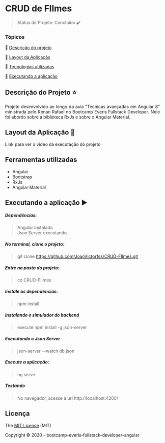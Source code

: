 # CRUD de FIlmes
> Status do Projeto: Concluido :heavy_check_mark:

### Tópicos 

:small_blue_diamond: [Descrição do projeto](#descrição-do-projeto-star)

:small_blue_diamond: [Layout da Aplicação](#layout-da-aplicação-dash)

:small_blue_diamond: [Tecnologias utilizadas](#tecnologias-utilizadas)

:small_blue_diamond: [Executando a aplicação](#executando-a-aplicação-arrow_forward)

## Descrição do Projeto :star:
<p align="justify"> 
  Projeto desenvolvido ao longo da aula "Técnicas avançadas em Angular 8" ministrada pelo  Renan Rafael no Bootcamp Everis Fullstack Developer. Nele foi abordo sobre a biblioteca RxJs e sobre o Angular Material.
</p>


## Layout da Aplicação :dash:

<a hrf="https://drive.google.com/file/d/1I6M3t0hzd185M0n_WVagXXYPjtrQKw-G/view?usp=sharing"> Link para ver o video da executação do projeto </a>

## Ferramentas utilizadas
  - Angular
  - Bootstrap
  - RxJs
  - Angular Material

## Executando a aplicação :arrow_forward:
  ##### Dependências:
  > Angular instalado<br>
  > Json Server executando
  ##### No terminal, clone o projeto:
   > git clone https://github.com/JoaoVictorfss/CRUD-FIlmes.git
  
  ##### Entre na pasta do projeto:
   > cd CRUD-FIlmes

  ##### Instale as dependências:
   > npm install
 
  ##### Instalando o simulador do backend
  >  execute npm install -g json-server
  
  ##### Executando o Json Server
  >  json-server --watch db.json
  
  ##### Execute a aplicação:
   > ng serve
  
  ##### Testando
  > No navegador, acesse a url http://localhost:4200/
  
  ## Licença 
  The [MIT License]() (MIT)

  Copyright :copyright: 2020 - bootcamp-everis-fullstack-developer-angular
